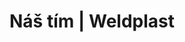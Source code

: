 ---
Link: "file:/Users/vinayakpatel/Downloads/www.weldplast.cz/sk/nas-tym"
product_name: "null"
product_id: "null"
title: "Náš tím | Weldplast"
product_desc: ""
product_specs: ""
product_downloads: ""
href: ""
accessories: ""
similar_products: ""
---